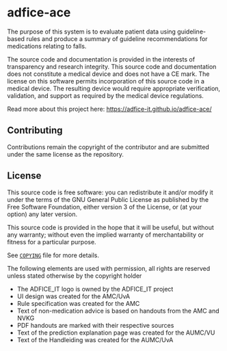 # adfice-ace

The purpose of this system is to evaluate patient data using guideline-based
rules and produce a summary of guideline recommendations for medications
relating to falls.

The source code and documentation is provided in the interests of transparency
and research integrity.  This source code and documentation does not constitute
a medical device and does not have a CE mark.  The license on this software
permits incorporation of this source code in a medical device.  The resulting
device would require appropriate verification, validation, and support as
required by the medical device regulations.

Read more about this project here:
https://adfice-it.github.io/adfice-ace/

## Contributing

Contributions remain the copyright of the contributor and are submitted under
the same license as the repository.

## License

This source code is free software: you can redistribute it and/or modify it
under the terms of the GNU General Public License as published by the Free
Software Foundation, either version 3 of the License, or (at your option) any
later version.

This source code is provided in the hope that it will be useful, but without any
warranty; without even the implied warranty of merchantability or fitness for a particular purpose.

See [`COPYING`](./COPYING) file for more details.

The following elements are used with permission, all rights are reserved unless stated otherwise by the copyright holder

 * The ADFICE\_IT logo is owned by the ADFICE\_IT project
 * UI design was created for the AMC/UvA
 * Rule specification was created for the AMC
 * Text of non-medication advice is based on handouts from the AMC and NVKG
 * PDF handouts are marked with their respective sources
 * Text of the prediction explanation page was created for the AUMC/VU
 * Text of the Handleiding was created for the AUMC/UvA
